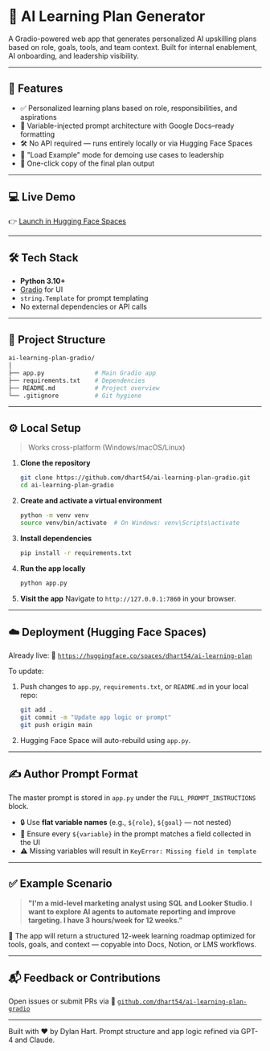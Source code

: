 # 📘 AI Learning Plan Generator

A Gradio-powered web app that generates personalized AI upskilling plans based on role, goals, tools, and team context. Built for internal enablement, AI onboarding, and leadership visibility.

---

## 🚀 Features

- ✅ Personalized learning plans based on role, responsibilities, and aspirations
- 🧠 Variable-injected prompt architecture with Google Docs–ready formatting
- 🛠️ No API required — runs entirely locally or via Hugging Face Spaces
- 🧪 "Load Example" mode for demoing use cases to leadership
- 📌 One-click copy of the final plan output

---

## 💻 Live Demo

👉 [Launch in Hugging Face Spaces](https://huggingface.co/spaces/dhart54/ai-learning-plan)

---

## 🛠️ Tech Stack

- **Python 3.10+**
- [Gradio](https://www.gradio.app/) for UI
- `string.Template` for prompt templating
- No external dependencies or API calls

---

## 📂 Project Structure

```bash
ai-learning-plan-gradio/
│
├── app.py              # Main Gradio app
├── requirements.txt    # Dependencies
├── README.md           # Project overview
└── .gitignore          # Git hygiene
```

---

## ⚙️ Local Setup

> Works cross-platform (Windows/macOS/Linux)

1. **Clone the repository**

   ```bash
   git clone https://github.com/dhart54/ai-learning-plan-gradio.git
   cd ai-learning-plan-gradio
   ```

2. **Create and activate a virtual environment**

   ```bash
   python -m venv venv
   source venv/bin/activate  # On Windows: venv\Scripts\activate
   ```

3. **Install dependencies**

   ```bash
   pip install -r requirements.txt
   ```

4. **Run the app locally**

   ```bash
   python app.py
   ```

5. **Visit the app**
   Navigate to `http://127.0.0.1:7860` in your browser.

---

## ☁️ Deployment (Hugging Face Spaces)

Already live:
🔗 [`https://huggingface.co/spaces/dhart54/ai-learning-plan`](https://huggingface.co/spaces/dhart54/ai-learning-plan)

To update:

1. Push changes to `app.py`, `requirements.txt`, or `README.md` in your local repo:

   ```bash
   git add .
   git commit -m "Update app logic or prompt"
   git push origin main
   ```

2. Hugging Face Space will auto-rebuild using `app.py`.

---

## ✍️ Author Prompt Format

The master prompt is stored in `app.py` under the `FULL_PROMPT_INSTRUCTIONS` block.

- 🔒 Use **flat variable names** (e.g., `${role}`, `${goal}` — not nested)
- 🔄 Ensure every `${variable}` in the prompt matches a field collected in the UI
- ⚠️ Missing variables will result in `KeyError: Missing field in template`

---

## ✅ Example Scenario

> **"I'm a mid-level marketing analyst using SQL and Looker Studio. I want to explore AI agents to automate reporting and improve targeting. I have 3 hours/week for 12 weeks."**

🔹 The app will return a structured 12-week learning roadmap optimized for tools, goals, and context — copyable into Docs, Notion, or LMS workflows.

---

## 📬 Feedback or Contributions

Open issues or submit PRs via
📂 [`github.com/dhart54/ai-learning-plan-gradio`](https://github.com/dhart54/ai-learning-plan-gradio)

---

Built with ❤️ by Dylan Hart.
Prompt structure and app logic refined via GPT-4 and Claude.

